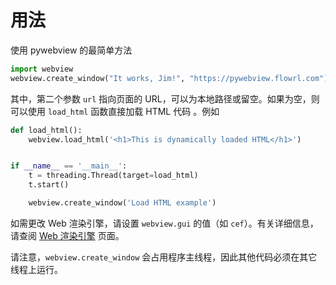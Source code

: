 # 用法

使用 pywebview 的最简单方法

``` python
import webview
webview.create_window("It works, Jim!", "https://pywebview.flowrl.com")
```

其中，第二个参数 `url` 指向页面的 URL，可以为本地路径或留空。如果为空，则可以使用 `load_html` 函数直接加载 HTML 代码 。例如

``` python
def load_html():
    webview.load_html('<h1>This is dynamically loaded HTML</h1>')


if __name__ == '__main__':
    t = threading.Thread(target=load_html)
    t.start()

    webview.create_window('Load HTML example')
```

如需更改 Web 渲染引擎，请设置 `webview.gui` 的值（如 `cef`）。有关详细信息，请查阅 [Web 渲染引擎](./renderer.md) 页面。

请注意，`webview.create_window` 会占用程序主线程，因此其他代码必须在其它线程上运行。

